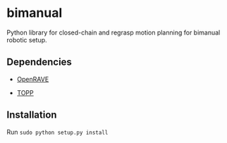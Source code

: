 # bimanual
Python library for closed-chain and regrasp motion planning for bimanual robotic setup.

## Dependencies

- [OpenRAVE](https://github.com/rdiankov/openrave)

- [TOPP](https://github.com/quangounet/TOPP)

## Installation
Run `sudo python setup.py install`
